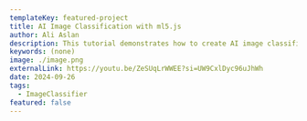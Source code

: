 ```yaml
---
templateKey: featured-project
title: AI Image Classification with ml5.js
author: Ali Aslan
description: This tutorial demonstrates how to create AI image classification using machine learning.
keywords: (none)
image: ./image.png
externalLink: https://youtu.be/ZeSUqLrWWEE?si=UW9CxlDyc96uJhWh
date: 2024-09-26
tags:
  - ImageClassifier
featured: false
---
```

